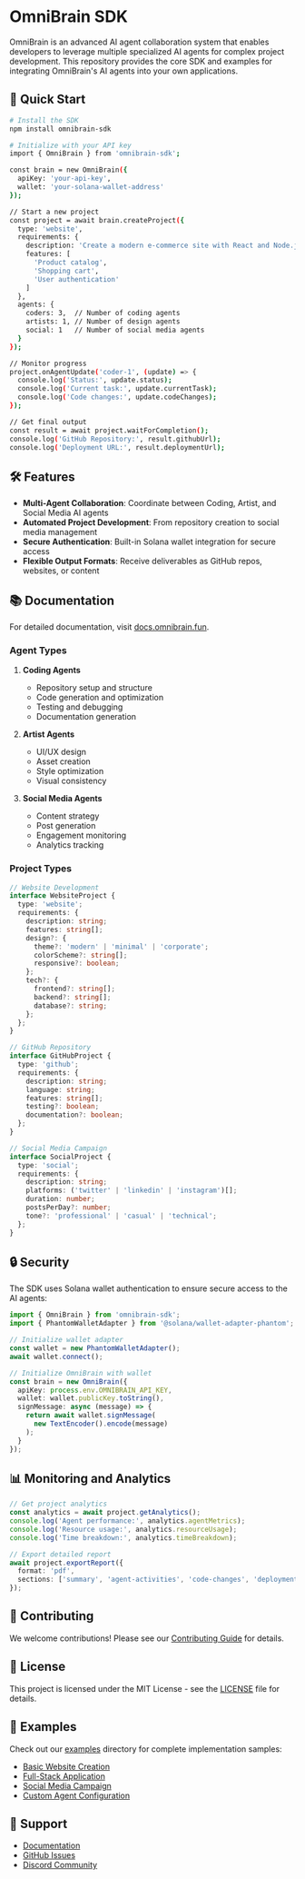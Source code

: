 # OmniBrain SDK

OmniBrain is an advanced AI agent collaboration system that enables developers to leverage multiple specialized AI agents for complex project development. This repository provides the core SDK and examples for integrating OmniBrain's AI agents into your own applications.

## 🚀 Quick Start

```bash
# Install the SDK
npm install omnibrain-sdk

# Initialize with your API key
import { OmniBrain } from 'omnibrain-sdk';

const brain = new OmniBrain({
  apiKey: 'your-api-key',
  wallet: 'your-solana-wallet-address'
});

// Start a new project
const project = await brain.createProject({
  type: 'website',
  requirements: {
    description: 'Create a modern e-commerce site with React and Node.js',
    features: [
      'Product catalog',
      'Shopping cart',
      'User authentication'
    ]
  },
  agents: {
    coders: 3,  // Number of coding agents
    artists: 1, // Number of design agents
    social: 1   // Number of social media agents
  }
});

// Monitor progress
project.onAgentUpdate('coder-1', (update) => {
  console.log('Status:', update.status);
  console.log('Current task:', update.currentTask);
  console.log('Code changes:', update.codeChanges);
});

// Get final output
const result = await project.waitForCompletion();
console.log('GitHub Repository:', result.githubUrl);
console.log('Deployment URL:', result.deploymentUrl);
```

## 🛠️ Features

- **Multi-Agent Collaboration**: Coordinate between Coding, Artist, and Social Media AI agents
- **Automated Project Development**: From repository creation to social media management
- **Secure Authentication**: Built-in Solana wallet integration for secure access
- **Flexible Output Formats**: Receive deliverables as GitHub repos, websites, or content

## 📚 Documentation

For detailed documentation, visit [docs.omnibrain.fun](https://docs.omnibrain.fun).

### Agent Types

1. **Coding Agents**
   - Repository setup and structure
   - Code generation and optimization
   - Testing and debugging
   - Documentation generation

2. **Artist Agents**
   - UI/UX design
   - Asset creation
   - Style optimization
   - Visual consistency

3. **Social Media Agents**
   - Content strategy
   - Post generation
   - Engagement monitoring
   - Analytics tracking

### Project Types

```typescript
// Website Development
interface WebsiteProject {
  type: 'website';
  requirements: {
    description: string;
    features: string[];
    design?: {
      theme?: 'modern' | 'minimal' | 'corporate';
      colorScheme?: string[];
      responsive?: boolean;
    };
    tech?: {
      frontend?: string[];
      backend?: string[];
      database?: string;
    };
  };
}

// GitHub Repository
interface GitHubProject {
  type: 'github';
  requirements: {
    description: string;
    language: string;
    features: string[];
    testing?: boolean;
    documentation?: boolean;
  };
}

// Social Media Campaign
interface SocialProject {
  type: 'social';
  requirements: {
    description: string;
    platforms: ('twitter' | 'linkedin' | 'instagram')[];
    duration: number;
    postsPerDay?: number;
    tone?: 'professional' | 'casual' | 'technical';
  };
}
```

## 🔒 Security

The SDK uses Solana wallet authentication to ensure secure access to the AI agents:

```typescript
import { OmniBrain } from 'omnibrain-sdk';
import { PhantomWalletAdapter } from '@solana/wallet-adapter-phantom';

// Initialize wallet adapter
const wallet = new PhantomWalletAdapter();
await wallet.connect();

// Initialize OmniBrain with wallet
const brain = new OmniBrain({
  apiKey: process.env.OMNIBRAIN_API_KEY,
  wallet: wallet.publicKey.toString(),
  signMessage: async (message) => {
    return await wallet.signMessage(
      new TextEncoder().encode(message)
    );
  }
});
```

## 📊 Monitoring and Analytics

```typescript
// Get project analytics
const analytics = await project.getAnalytics();
console.log('Agent performance:', analytics.agentMetrics);
console.log('Resource usage:', analytics.resourceUsage);
console.log('Time breakdown:', analytics.timeBreakdown);

// Export detailed report
await project.exportReport({
  format: 'pdf',
  sections: ['summary', 'agent-activities', 'code-changes', 'deployment']
});
```

## 🤝 Contributing

We welcome contributions! Please see our [Contributing Guide](CONTRIBUTING.md) for details.

## 📄 License

This project is licensed under the MIT License - see the [LICENSE](LICENSE) file for details.

## 🌟 Examples

Check out our [examples](examples/) directory for complete implementation samples:

- [Basic Website Creation](examples/basic-website/)
- [Full-Stack Application](examples/full-stack-app/)
- [Social Media Campaign](examples/social-campaign/)
- [Custom Agent Configuration](examples/custom-agents/)

## 🤔 Support

- [Documentation](https://docs.omnibrain.fun)
- [GitHub Issues](https://github.com/omnibrainai/omnibrain-sdk/issues)
- [Discord Community](https://discord.gg/omnibrain)
